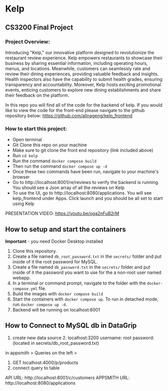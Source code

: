 # Kelp
## CS3200 Final Project

### Project Overview:
Introducing "Kelp," our innovative platform designed to revolutionize the restaurant review experience. Kelp empowers restaurants to showcase their business by sharing essential information, including operating hours, menus, and locations. Meanwhile, customers can seamlessly rate and review their dining experiences, providing valuable feedback and insights. Health inspectors also have the capability to submit health grades, ensuring transparency and accountability. Moreover, Kelp hosts exciting promotional events, enticing customers to explore new dining establishments and share their feedback on the platform.

In this repo you will find all of the code for the backend of kelp.
If you would like to view the code for the front-end please navigate to the github repository below:
https://github.com/alinageng/kelp_frontend

### How to start this project:
- Open terminal
- Git Clone this repo on your machine
- Make sure to git clone the front end repository (link included above)
- Run `cd kelp`
- Run the command `docker compose build`
- Then run the command `docker compose up -d`
- Once these two commands have been run, navigate to your machine's browser
- Go to http://localhost:8001/re/reviews to verify the backend is running. You should see a Json array of all the reviews on Kelp
- To use the UI, go to http://localhost:8080/applications. You will see kelp_frontend under Apps. Click launch and you should be all set to start using Kelp


PRESENTATION VIDEO:
https://youtu.be/oga2nFuB2rM 


## How to setup and start the containers
**Important** - you need Docker Desktop installed

1. Clone this repository.  
1. Create a file named `db_root_password.txt` in the `secrets/` folder and put inside of it the root password for MySQL. 
1. Create a file named `db_password.txt` in the `secrets/` folder and put inside of it the password you want to use for the a non-root user named webapp. 
1. In a terminal or command prompt, navigate to the folder with the `docker-compose.yml` file.  
1. Build the images with `docker compose build`
1. Start the containers with `docker compose up`.  To run in detached mode, run `docker compose up -d`. 
1. Backend will be running on localhost:8001
## How to Connect to MySQL db in DataGrip
1. create new data source
   2. localhost:3200 username: root password: (located in  secrets/db_root_password.txt)

in appsmith > Queries on the left > 
1. GET localhost:4000/p/products
2. connect query to table

API URL:
http://localhost:8001/c/customers
APPSMITH URL:
http://localhost:8080/applications
